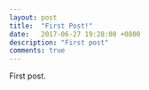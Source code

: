 ```yaml
---
layout: post
title:  "First Post!"
date:   2017-06-27 19:28:00 +0800
description: "First post"
comments: true
---
```

First post.